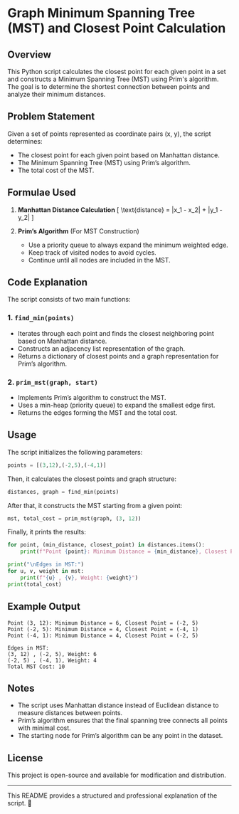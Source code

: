 # Graph Minimum Spanning Tree (MST) and Closest Point Calculation

## Overview
This Python script calculates the closest point for each given point in a set and constructs a Minimum Spanning Tree (MST) using Prim's algorithm. The goal is to determine the shortest connection between points and analyze their minimum distances.

## Problem Statement
Given a set of points represented as coordinate pairs (x, y), the script determines:
- The closest point for each given point based on Manhattan distance.
- The Minimum Spanning Tree (MST) using Prim’s algorithm.
- The total cost of the MST.

## Formulae Used
1. **Manhattan Distance Calculation**
   \[ \text{distance} = |x_1 - x_2| + |y_1 - y_2| \]

2. **Prim’s Algorithm** (For MST Construction)
   - Use a priority queue to always expand the minimum weighted edge.
   - Keep track of visited nodes to avoid cycles.
   - Continue until all nodes are included in the MST.

## Code Explanation
The script consists of two main functions:

### 1. `find_min(points)`
- Iterates through each point and finds the closest neighboring point based on Manhattan distance.
- Constructs an adjacency list representation of the graph.
- Returns a dictionary of closest points and a graph representation for Prim’s algorithm.

### 2. `prim_mst(graph, start)`
- Implements Prim’s algorithm to construct the MST.
- Uses a min-heap (priority queue) to expand the smallest edge first.
- Returns the edges forming the MST and the total cost.

## Usage
The script initializes the following parameters:
```python
points = [(3,12),(-2,5),(-4,1)]
```
Then, it calculates the closest points and graph structure:
```python
distances, graph = find_min(points)
```
After that, it constructs the MST starting from a given point:
```python
mst, total_cost = prim_mst(graph, (3, 12))
```
Finally, it prints the results:
```python
for point, (min_distance, closest_point) in distances.items():
    print(f"Point {point}: Minimum Distance = {min_distance}, Closest Point = {closest_point}")

print("\nEdges in MST:")
for u, v, weight in mst:
    print(f"{u} , {v}, Weight: {weight}")
print(total_cost)
```

## Example Output
```
Point (3, 12): Minimum Distance = 6, Closest Point = (-2, 5)
Point (-2, 5): Minimum Distance = 4, Closest Point = (-4, 1)
Point (-4, 1): Minimum Distance = 4, Closest Point = (-2, 5)

Edges in MST:
(3, 12) , (-2, 5), Weight: 6
(-2, 5) , (-4, 1), Weight: 4
Total MST Cost: 10
```

## Notes
- The script uses Manhattan distance instead of Euclidean distance to measure distances between points.
- Prim’s algorithm ensures that the final spanning tree connects all points with minimal cost.
- The starting node for Prim’s algorithm can be any point in the dataset.

## License
This project is open-source and available for modification and distribution.

---

This README provides a structured and professional explanation of the script. 🚀

